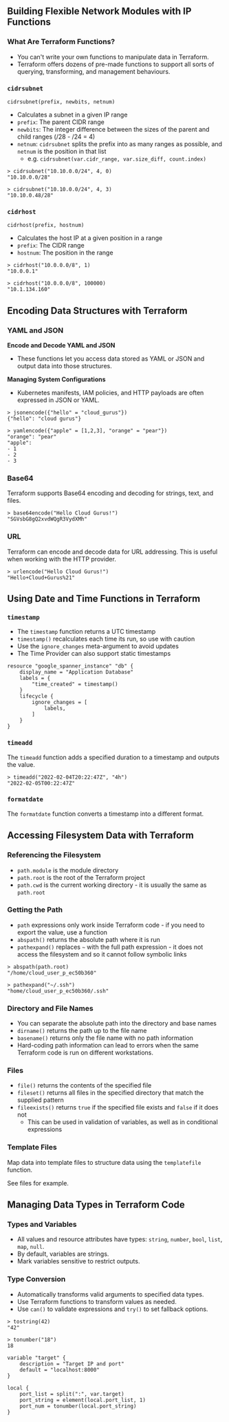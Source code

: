 ## Building Flexible Network Modules with IP Functions

### What Are Terraform Functions?

- You can't write your own functions to manipulate data in Terraform.
- Terraform offers dozens of pre-made functions to support all sorts of querying, transforming, and management behaviours.

### `cidrsubnet`

`cidrsubnet(prefix, newbits, netnum)`

- Calculates a subnet in a given IP range
- `prefix`:  The parent CIDR range
- `newbits`: The integer difference between the sizes of the parent and child ranges (/28 - /24 = 4)
- `netnum`: `cidrsubnet` splits the prefix into as many ranges as possible, and `netnum` is the position in that list
	- e.g. `cidrsubnet(var.cidr_range, var.size_diff, count.index)`

```shell
> cidrsubnet("10.10.0.0/24", 4, 0)
"10.10.0.0/28"

> cidrsubnet("10.10.0.0/24", 4, 3)
"10.10.0.48/28"

```

### `cidrhost`

`cidrhost(prefix, hostnum)`

- Calculates the host IP at a given position in a range
- `prefix`: The CIDR range
- `hostnum`: The position in the range

```shell
> cidrhost("10.0.0.0/8", 1)
"10.0.0.1"

> cidrhost("10.0.0.0/8", 100000)
"10.1.134.160"
```

## Encoding Data Structures with Terraform

### YAML and JSON

**Encode and Decode YAML and JSON** 
- These functions let you access data stored as YAML or JSON and output data into those structures.

**Managing System Configurations**
- Kubernetes manifests, IAM policies, and HTTP payloads are often expressed in JSON or YAML.

```shell
> jsonencode({"hello" = "cloud_gurus"})
{"hello": "cloud gurus"}

> yamlencode({"apple" = [1,2,3], "orange" = "pear"})
"orange": "pear"
"apple":
- 1
- 2
- 3
```

### Base64

Terraform supports Base64 encoding and decoding for strings, text, and files.

```shell
> base64encode("Hello Cloud Gurus!")
"SGVsbG8gQ2xvdWQgR3VydXMh"
```

### URL

Terraform can encode and decode data for URL addressing. This is useful when working with the HTTP provider.

```shell
> urlencode("Hello Cloud Gurus!")
"Hello+Cloud+Gurus%21"
```

## Using Date and Time Functions in Terraform

### `timestamp`

- The `timestamp` function returns a UTC timestamp
- `timestamp()` recalculates each time its run, so use with caution
- Use the `ignore_changes` meta-argument to avoid updates
- The Time Provider can also support static timestamps

```HCL
resource "google_spanner_instance" "db" {
	display_name = "Application Database"
	labels = {
		"time_created" = timestamp()
	}
	lifecycle {
		ignore_changes = [
			labels,
		]
	}
}
```

### `timeadd`

The `timeadd` function adds a specified duration to a timestamp and outputs the value.

```shell
> timeadd("2022-02-04T20:22:47Z", "4h")
"2022-02-05T00:22:47Z"
```

### `formatdate`

The `formatdate` function converts a timestamp into a different format.

## Accessing Filesystem Data with Terraform

### Referencing the Filesystem

- `path.module` is the module directory
- `path.root` is the root of the Terraform project
- `path.cwd` is the current working directory - it is usually the same as `path.root`

### Getting the Path 

- `path` expressions only work inside Terraform code - if you need to export the value, use a function
- `abspath()` returns the absolute path where it is run
- `pathexpand()` replaces `~` with the full path expression - it does not access the filesystem and so it cannot follow symbolic links

```shell
> abspath(path.root)
"/home/cloud_user_p_ec50b360"

> pathexpand("~/.ssh")
"home/cloud_user_p_ec50b360/.ssh"
```

### Directory and File Names

- You can separate the absolute path into the directory and base names
- `dirname()` returns the path up to the file name
- `basename()` returns only the file name with no path information
- Hard-coding path information can lead to errors when the same Terraform code is run on different workstations.

### Files

- `file()` returns the contents of the specified file
- `fileset()` returns all files in the specified directory that match the supplied pattern
- `fileexists()` returns `true` if the specified file exists and `false` if it does not
	- This can be used in validation of variables, as well as in conditional expressions

### Template Files

Map data into template files to structure data using the `templatefile` function.

See files for example.

## Managing Data Types in Terraform Code

### Types and Variables

- All values and resource attributes have types: `string`, `number`, `bool`, `list`, `map`, `null`.
- By default, variables are strings.
- Mark variables sensitive to restrict outputs.

### Type Conversion

- Automatically transforms valid arguments to specified data types.
- Use Terraform functions to transform values as needed.
- Use `can()` to validate expressions and `try()` to set fallback options.

```shell
> tostring(42)
"42"

> tonumber("18")
18
```

```HCL
variable "target" {
	description = "Target IP and port"
	default = "localhost:8000"
}

local {
	port_list = split(":", var.target)
	port_string = element(local.port_list, 1)
	port_num = tonumber(local.port_string)
}
```